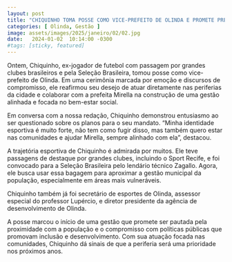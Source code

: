 ```yaml
---
layout: post
title: "CHIQUINHO TOMA POSSE COMO VICE-PREFEITO DE OLINDA E PROMETE PRESENÇA NAS COMUNIDADES"
categories: [ Olinda, Gestão ]
image: assets/images/2025/janeiro/02/02.jpg
date:   2024-01-02  10:14:00 -0300
#tags: [sticky, featured]
---
```

Ontem, Chiquinho, ex-jogador de futebol com passagem por grandes clubes brasileiros e pela Seleção Brasileira, tomou posse como vice-prefeito de Olinda. Em uma cerimônia marcada por emoção e discursos de compromisso, ele reafirmou seu desejo de atuar diretamente nas periferias da cidade e colaborar com a prefeita Mirella na construção de uma gestão alinhada e focada no bem-estar social.

Em conversa com a nossa redação, Chiquinho demonstrou entusiasmo ao ser questionado sobre os planos para o seu mandato. “Minha identidade esportiva é muito forte, não tem como fugir disso, mas também quero estar nas comunidades e ajudar Mirella, sempre alinhado com ela”, destacou.

A trajetória esportiva de Chiquinho é admirada por muitos. Ele teve passagens de destaque por grandes clubes, incluindo o Sport Recife, e foi convocado para a Seleção Brasileira pelo lendário técnico Zagallo. Agora, ele busca usar essa bagagem para aproximar a gestão municipal da população, especialmente em áreas mais vulneráveis.

Chiquinho também já foi secretário de esportes de Olinda, assessor especial do professor Lupércio, e diretor presidente da agência de desenvolvimento de Olinda.

A posse marcou o início de uma gestão que promete ser pautada pela proximidade com a população e o compromisso com políticas públicas que promovam inclusão e desenvolvimento. Com sua atuação focada nas comunidades, Chiquinho dá sinais de que a periferia será uma prioridade nos próximos anos.
